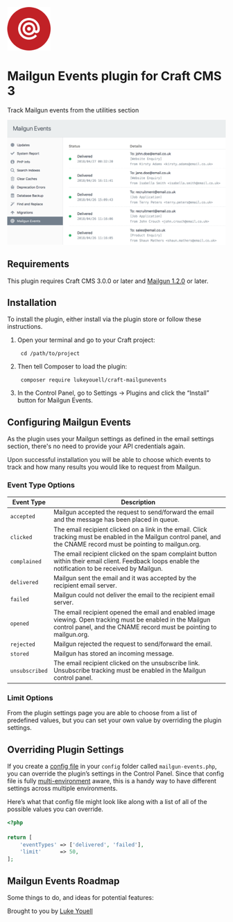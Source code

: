 <img src="src/icon.svg" alt="icon" width="100" height="100">

# Mailgun Events plugin for Craft CMS 3

Track Mailgun events from the utilities section

![Screenshot](resources/img/screenshot.png)

## Requirements

This plugin requires Craft CMS 3.0.0 or later and [Mailgun 1.2.0](https://github.com/craftcms/mailgun) or later.

## Installation

To install the plugin, either install via the plugin store or follow these instructions.

1. Open your terminal and go to your Craft project:

        cd /path/to/project

2. Then tell Composer to load the plugin:

        composer require lukeyouell/craft-mailgunevents

3. In the Control Panel, go to Settings → Plugins and click the “Install” button for Mailgun Events.

## Configuring Mailgun Events

As the plugin uses your Mailgun settings as defined in the email settings section, there's no need to provide your API credentials again.

Upon successful installation you will be able to choose which events to track and how many results you would like to request from Mailgun.

### Event Type Options

| Event Type | Description |
| ---------- | ----------- |
| `accepted` | Mailgun accepted the request to send/forward the email and the message has been placed in queue. |
| `clicked` | The email recipient clicked on a link in the email. Click tracking must be enabled in the Mailgun control panel, and the CNAME record must be pointing to mailgun.org. |
| `complained` | The email recipient clicked on the spam complaint button within their email client. Feedback loops enable the notification to be received by Mailgun. |
| `delivered` | Mailgun sent the email and it was accepted by the recipient email server. |
| `failed` | Mailgun could not deliver the email to the recipient email server. |
| `opened` | The email recipient opened the email and enabled image viewing. Open tracking must be enabled in the Mailgun control panel, and the CNAME record must be pointing to mailgun.org. |
| `rejected` | Mailgun rejected the request to send/forward the email. |
| `stored` | Mailgun has stored an incoming message. |
| `unsubscribed` | The email recipient clicked on the unsubscribe link. Unsubscribe tracking must be enabled in the Mailgun control panel. |

### Limit Options

From the plugin settings page you are able to choose from a list of predefined values, but you can set your own value by overriding the plugin settings.

## Overriding Plugin Settings

If you create a [config file](https://docs.craftcms.com/v3/configuration.html) in your `config` folder called `mailgun-events.php`, you can override the plugin’s settings in the Control Panel. Since that config file is fully [multi-environment](https://docs.craftcms.com/v3/configuration.html) aware, this is a handy way to have different settings across multiple environments.

Here’s what that config file might look like along with a list of all of the possible values you can override.

```php
<?php

return [
    'eventTypes' => ['delivered', 'failed'],
    'limit'      => 50,
];
```

## Mailgun Events Roadmap

Some things to do, and ideas for potential features:

Brought to you by [Luke Youell](https://github.com/lukeyouell)
